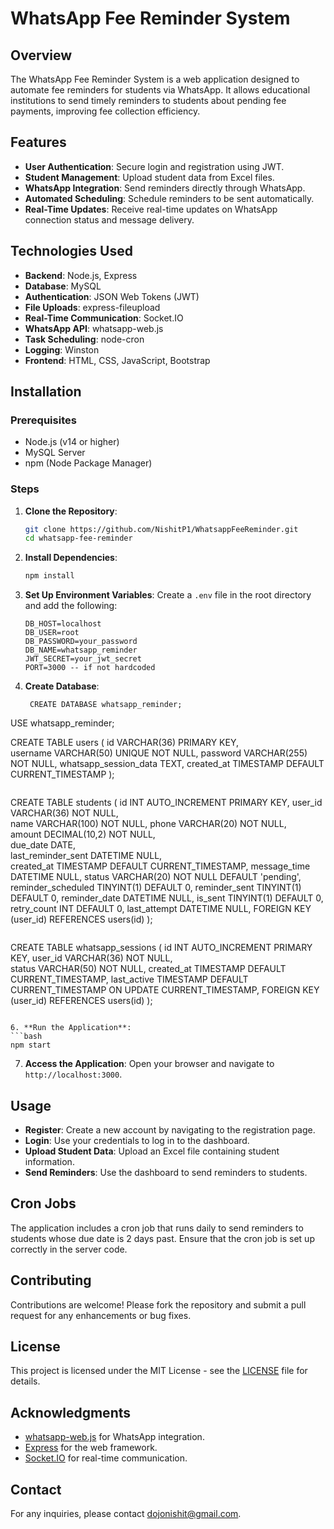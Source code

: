 # WhatsApp Fee Reminder System

## Overview
The WhatsApp Fee Reminder System is a web application designed to automate fee reminders for students via WhatsApp. It allows educational institutions to send timely reminders to students about pending fee payments, improving fee collection efficiency.

## Features
- **User Authentication**: Secure login and registration using JWT.
- **Student Management**: Upload student data from Excel files.
- **WhatsApp Integration**: Send reminders directly through WhatsApp.
- **Automated Scheduling**: Schedule reminders to be sent automatically.
- **Real-Time Updates**: Receive real-time updates on WhatsApp connection status and message delivery.

## Technologies Used
- **Backend**: Node.js, Express
- **Database**: MySQL
- **Authentication**: JSON Web Tokens (JWT)
- **File Uploads**: express-fileupload
- **Real-Time Communication**: Socket.IO
- **WhatsApp API**: whatsapp-web.js
- **Task Scheduling**: node-cron
- **Logging**: Winston
- **Frontend**: HTML, CSS, JavaScript, Bootstrap

## Installation

### Prerequisites
- Node.js (v14 or higher)
- MySQL Server
- npm (Node Package Manager)

### Steps
1. **Clone the Repository**:
   ```bash
   git clone https://github.com/NishitP1/WhatsappFeeReminder.git
   cd whatsapp-fee-reminder
   ```

2. **Install Dependencies**:
   ```bash
   npm install
   ```

3. **Set Up Environment Variables**:
   Create a `.env` file in the root directory and add the following:
   ```plaintext
   DB_HOST=localhost
   DB_USER=root
   DB_PASSWORD=your_password
   DB_NAME=whatsapp_reminder
   JWT_SECRET=your_jwt_secret
   PORT=3000 -- if not hardcoded
   ```

4. **Create Database**:
   ```
    CREATE DATABASE whatsapp_reminder;
USE whatsapp_reminder;

CREATE TABLE users (
    id VARCHAR(36) PRIMARY KEY,          
    username VARCHAR(50) UNIQUE NOT NULL,
    password VARCHAR(255) NOT NULL,
    whatsapp_session_data TEXT,
    created_at TIMESTAMP DEFAULT CURRENT_TIMESTAMP
);
   ```
   
   ```
   CREATE TABLE students (
    id INT AUTO_INCREMENT PRIMARY KEY,
    user_id VARCHAR(36) NOT NULL,        
    name VARCHAR(100) NOT NULL,
    phone VARCHAR(20) NOT NULL,         
    amount DECIMAL(10,2) NOT NULL,       
    due_date DATE,                      
    last_reminder_sent DATETIME NULL,   
    created_at TIMESTAMP DEFAULT CURRENT_TIMESTAMP,
    message_time DATETIME NULL,
    status VARCHAR(20) NOT NULL DEFAULT 'pending',
    reminder_scheduled TINYINT(1) DEFAULT 0,
    reminder_sent TINYINT(1) DEFAULT 0,
    reminder_date DATETIME NULL,
    is_sent TINYINT(1) DEFAULT 0,      
    retry_count INT DEFAULT 0,
    last_attempt DATETIME NULL,
    FOREIGN KEY (user_id) REFERENCES users(id)
);

   ```
   
   ```
   CREATE TABLE whatsapp_sessions (
    id INT AUTO_INCREMENT PRIMARY KEY,
    user_id VARCHAR(36) NOT NULL,       
    status VARCHAR(50) NOT NULL,
    created_at TIMESTAMP DEFAULT CURRENT_TIMESTAMP,
    last_active TIMESTAMP DEFAULT CURRENT_TIMESTAMP ON UPDATE CURRENT_TIMESTAMP,
    FOREIGN KEY (user_id) REFERENCES users(id)
);
   ```
   
6. **Run the Application**:
   ```bash
   npm start
   ```

7. **Access the Application**:
   Open your browser and navigate to `http://localhost:3000`.

## Usage
- **Register**: Create a new account by navigating to the registration page.
- **Login**: Use your credentials to log in to the dashboard.
- **Upload Student Data**: Upload an Excel file containing student information.
- **Send Reminders**: Use the dashboard to send reminders to students.

## Cron Jobs
The application includes a cron job that runs daily to send reminders to students whose due date is 2 days past. Ensure that the cron job is set up correctly in the server code.

## Contributing
Contributions are welcome! Please fork the repository and submit a pull request for any enhancements or bug fixes.

## License
This project is licensed under the MIT License - see the [LICENSE](LICENSE) file for details.

## Acknowledgments
- [whatsapp-web.js](https://github.com/pedroslopez/whatsapp-web.js) for WhatsApp integration.
- [Express](https://expressjs.com/) for the web framework.
- [Socket.IO](https://socket.io/) for real-time communication.

## Contact
For any inquiries, please contact dojonishit@gmail.com.
